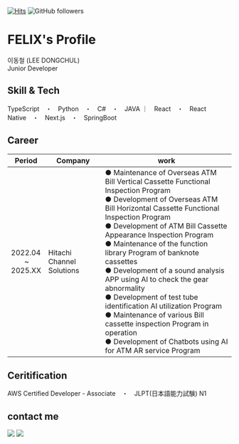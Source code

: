 [![Hits](https://hits.seeyoufarm.com/api/count/incr/badge.svg?url=https%3A%2F%2Fgithub.com%2Ffelix0708&count_bg=%2379C83D&title_bg=%23555555&&icon=github.svg&icon_color=%23E7E7E7&title=hits&edge_flat=false)](https://hits.seeyoufarm.com)
![GitHub followers](https://img.shields.io/github/followers/felix0708?style=social)

# FELIX's Profile
이동철 (LEE DONGCHUL)
<br>
Junior Developer

## Skill & Tech
TypeScript　・　Python　・　C#　・　JAVA ｜　React　・　React Native　・　Next.js　・　SpringBoot

## Career

|Period|Company|work|
|---|------|---|
|2022.04</br>&nbsp;&nbsp;&nbsp;&nbsp;&nbsp;&nbsp;&nbsp;~</br>2025.XX|Hitachi Channel Solutions|● Maintenance of Overseas ATM Bill Vertical Cassette Functional Inspection Program</br>● Development of Overseas ATM Bill Horizontal Cassette Functional Inspection Program</br>● Development of ATM Bill Cassette Appearance Inspection Program</br>● Maintenance of the function library Program of banknote cassettes</br>● Development of a sound analysis APP using AI to check the gear abnormality</br>● Development of test tube identification AI utilization Program</br>● Maintenance of various Bill cassette inspection Program in operation</br>● Development of Chatbots using AI for ATM AR service Program|

## Ceritification
AWS Certified Developer - Associate　・　JLPT(日本語能力試験) N1

## contact me
<a href="mailto:chuls0708@gmail.com"><img src="https://img.shields.io/badge/Gmail-d14836?style=flat-square&logo=Gmail&logoColor=white&link=mailto:chuls0708@gmail.com"/></a>
<a href="https://www.linkedin.com/in/dongchul-lee-457891232"><img src="https://img.shields.io/badge/Linkedin-0A66C2?style=flat-square&logo=Linkedin&logoColor=white&link=https://www.linkedin.com/in/dongchul-lee-457891232"/></a>




